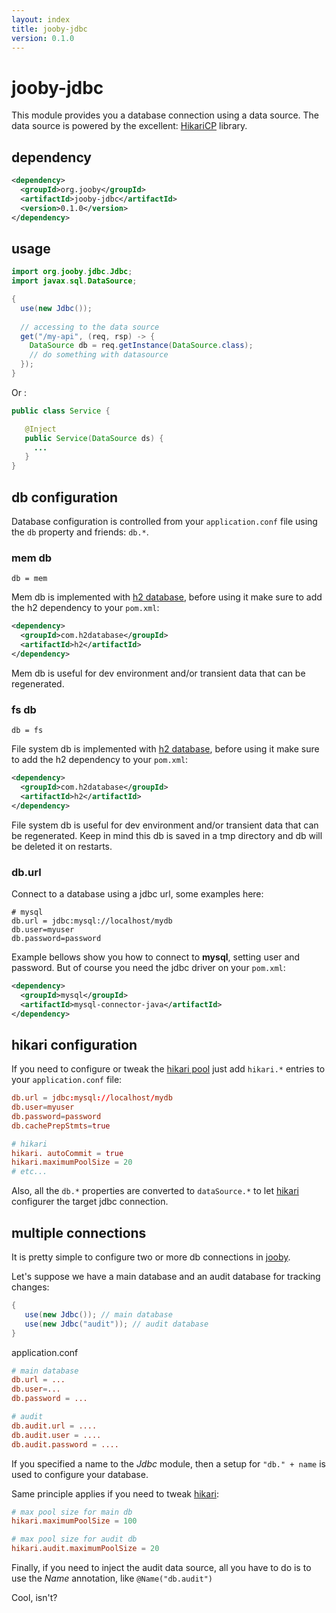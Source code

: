 ```yaml
---
layout: index
title: jooby-jdbc
version: 0.1.0
---
```


# jooby-jdbc

This module provides you a database connection using a data source. The data source is powered by the excellent: [HikariCP](https://github.com/brettwooldridge/HikariCP) library.

## dependency

```xml
<dependency>
  <groupId>org.jooby</groupId>
  <artifactId>jooby-jdbc</artifactId>
  <version>0.1.0</version>
</dependency>
```
## usage

```java
import org.jooby.jdbc.Jdbc;
import javax.sql.DataSource;

{
  use(new Jdbc());
 
  // accessing to the data source
  get("/my-api", (req, rsp) -> {
    DataSource db = req.getInstance(DataSource.class);
    // do something with datasource
  }); 
}
```

Or :

```java
public class Service {

   @Inject
   public Service(DataSource ds) {
     ...
   }
}
```

## db configuration
Database configuration is controlled from your ```application.conf``` file using the ```db``` property and friends: ```db.*```.

### mem db

    db = mem

Mem db is implemented with [h2 database](http://www.h2database.com/), before using it make sure to add the h2 dependency to your ```pom.xml```:

```xml
<dependency>
  <groupId>com.h2database</groupId>
  <artifactId>h2</artifactId>
</dependency>
```

Mem db is useful for dev environment and/or transient data that can be regenerated.

### fs db

    db = fs

File system db is implemented with [h2 database](http://www.h2database.com/), before using it make sure to add the h2 dependency to your ```pom.xml```:

```xml
<dependency>
  <groupId>com.h2database</groupId>
  <artifactId>h2</artifactId>
</dependency>
```

File system db is useful for dev environment and/or transient data that can be regenerated. Keep in mind this db is saved in a tmp directory and db will be deleted it on restarts.


### db.url
Connect to a database using a jdbc url, some examples here:

```
# mysql
db.url = jdbc:mysql://localhost/mydb
db.user=myuser
db.password=password
```

Example bellows show you how to connect to **mysql**, setting user and password. But of course you need the jdbc driver on your ```pom.xml```:

```xml
<dependency>
  <groupId>mysql</groupId>
  <artifactId>mysql-connector-java</artifactId>
</dependency>
```

## hikari configuration
If you need to configure or tweak the [hikari pool](https://github.com/brettwooldridge/HikariCP) just add ```hikari.*``` entries to your ```application.conf``` file:

```conf
db.url = jdbc:mysql://localhost/mydb
db.user=myuser
db.password=password
db.cachePrepStmts=true

# hikari
hikari. autoCommit = true
hikari.maximumPoolSize = 20
# etc...
```

Also, all the ```db.*``` properties are converted to ```dataSource.*``` to let [hikari](https://github.com/brettwooldridge/HikariCP) configurer the target jdbc connection.


## multiple connections
It is pretty simple to configure two or more db connections in [jooby](http://jooby.org).

Let's suppose we have a main database and an audit database for tracking changes:

```java
{
   use(new Jdbc()); // main database
   use(new Jdbc("audit")); // audit database
}
```

application.conf

```conf
# main database
db.url = ...
db.user=...
db.password = ...

# audit
db.audit.url = ....
db.audit.user = ....
db.audit.password = ....
```

If you specified a name to the *Jdbc* module, then a setup for ```"db." + name``` is used to configure your database.

Same principle applies if you need to tweak [hikari](https://github.com/brettwooldridge/HikariCP): 

```conf
# max pool size for main db
hikari.maximumPoolSize = 100

# max pool size for audit db
hikari.audit.maximumPoolSize = 20
```

Finally, if you need to inject the audit data source, all you have to do is to use the *Name* annotation, like ```@Name("db.audit")```

Cool, isn't?
